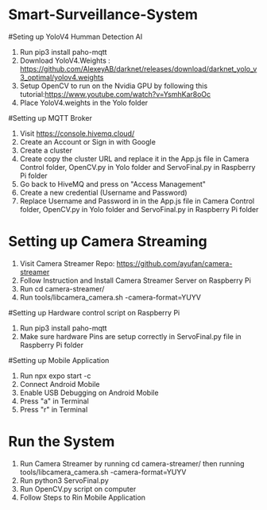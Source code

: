 # Smart-Surveillance-System
#Seting up YoloV4 Humman Detection AI
1. Run pip3 install paho-mqtt
3. Download YoloV4.Weights : https://github.com/AlexeyAB/darknet/releases/download/darknet_yolo_v3_optimal/yolov4.weights
4. Setup OpenCV to run on the Nvidia GPU by following this tutorial:https://www.youtube.com/watch?v=YsmhKar8oOc
5. Place YoloV4.weights in the Yolo folder

#Setting up MQTT Broker
1. Visit https://console.hivemq.cloud/
2. Create an Account or Sign in with Google
3. Create a cluster
4. Create copy the cluster URL and replace it in the App.js file in Camera Control folder, OpenCV.py in Yolo folder and ServoFinal.py in Raspberry Pi folder
5. Go back to HiveMQ and press on "Access Management"
6. Create a new credential (Username and Password)
7. Replace Username and Password in in the App.js file in Camera Control folder, OpenCV.py in Yolo folder and ServoFinal.py in Raspberry Pi folder

# Setting up Camera Streaming
1. Visit Camera Streamer Repo: https://github.com/ayufan/camera-streamer
2. Follow Instruction and Install Camera Streamer Server on Raspberry Pi
3. Run cd camera-streamer/
4. Run  tools/libcamera_camera.sh -camera-format=YUYV

#Setting up Hardware control script on Raspberry Pi
1. Run pip3 install paho-mqtt
2. Make sure hardware Pins are setup correctly in ServoFinal.py file in Raspberry Pi folder

#Setting up Mobile Application
1. Run npx expo start -c
2. Connect Android Mobile
3. Enable USB Debugging on Android Mobile
4. Press "a" in Terminal
5. Press "r" in Terminal

# Run the System
1. Run Camera Streamer by running cd camera-streamer/ then running tools/libcamera_camera.sh -camera-format=YUYV
2. Run python3 ServoFinal.py
3. Run OpenCV.py script on computer
4. Follow Steps to Rin Mobile Application
   
